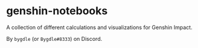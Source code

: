 # genshin-notebooks
A collection of different calculations and visualizations for Genshin Impact.

By `bygdle` (or `Bygdle#8333`) on Discord.
